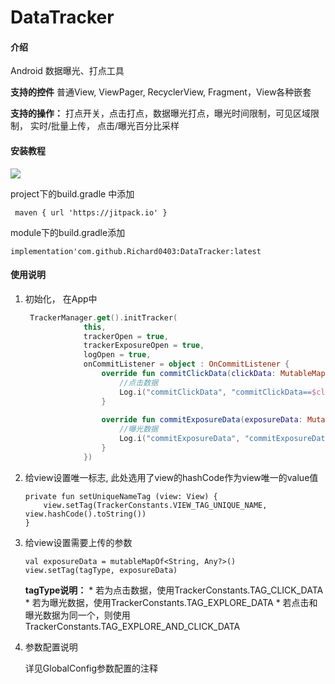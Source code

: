 # DataTracker

#### 介绍

Android 数据曝光、打点工具

**支持的控件** 普通View,  ViewPager, RecyclerView, Fragment，View各种嵌套

**支持的操作：** 打点开关，点击打点，数据曝光打点，曝光时间限制，可见区域限制， 实时/批量上传， 点击/曝光百分比采样

#### 安装教程

[![](https://jitpack.io/v/Richard0403/DataTracker.svg)](https://jitpack.io/#Richard0403/DataTracker)

project下的build.gradle 中添加

```
 maven { url 'https://jitpack.io' }
```
module下的build.gradle添加

```
implementation'com.github.Richard0403:DataTracker:latest
```

#### 使用说明
1. 初始化， 在App中

	```kotlin
	 TrackerManager.get().initTracker(
                 this,
                 trackerOpen = true,
                 trackerExposureOpen = true,
                 logOpen = true,
                 onCommitListener = object : OnCommitListener {
                     override fun commitClickData(clickData: MutableMap<String, Any?>?) {
                         //点击数据
                         Log.i("commitClickData", "commitClickData==$clickData")
                     }
     
                     override fun commitExposureData(exposureData: MutableList<MutableMap<String, Any?>?>) {
                         //曝光数据
                         Log.i("commitExposureData", "commitExposureData==$exposureData")
                     }
                 })
	```
2. 给view设置唯一标志, 此处选用了view的hashCode作为view唯一的value值

	```
	private fun setUniqueNameTag (view: View) {
        view.setTag(TrackerConstants.VIEW_TAG_UNIQUE_NAME, view.hashCode().toString())
    }
	```
3. 给view设置需要上传的参数

	```
	val exposureData = mutableMapOf<String, Any?>()
	view.setTag(tagType, exposureData)
	```
 	**tagType说明：**
       * 若为点击数据，使用TrackerConstants.TAG_CLICK_DATA
       * 若为曝光数据，使用TrackerConstants.TAG_EXPLORE_DATA
       * 若点击和曝光数据为同一个，则使用TrackerConstants.TAG_EXPLORE_AND_CLICK_DATA

4. 参数配置说明

	详见GlobalConfig参数配置的注释
